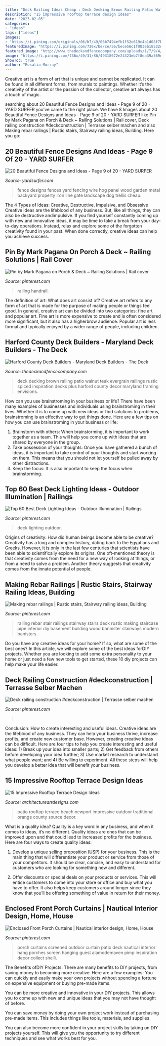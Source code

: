 ```yaml
---
title: "Deck Railing Ideas Cheap : Deck Decking Brown Railing Patio Walnut Teak Evergrain Railings Rustic Spiced Inspiration Decks Plus Harford County Decor Maryland Framing Envisions"
description: "15 impressive rooftop terrace design ideas"
date: "2023-02-05"
categories:
- "ideas"
tags: ["ideas"]
images:
- "https://i.pinimg.com/originals/06/b7/49/06b7494efb1f52c619c4b1d08f7b9420.jpg"
featuredImage: "https://i.pinimg.com/736x/be/ce/56/bece56c1f003eb18532db4717658ff60.jpg"
featured_image: "http://www.thedeckandfencecompany.com/uploads/1/7/9/4/17943369/6417491_orig.jpg"
image: "https://i.pinimg.com/736x/49/31/86/49318672e24323eb7f8ea39a569e9f57.jpg"
ShowToc: true
author: "Rosalia Murray"
---
```



Creative art is a form of art that is unique and cannot be replicated. It can be found in all different forms, from murals to paintings. Whether it’s the creativity of the artist or the passion of the collector, creative art always has a touch of magic.

	

		
searching about 20 Beautiful Fence Designs and Ideas - Page 9 of 20 - YARD SURFER you've came to the right place. We have 8 Images about 20 Beautiful Fence Designs and Ideas - Page 9 of 20 - YARD SURFER like Pin by Mark Pagana on Porch &amp; Deck ~ Railing Solutions | Rail cover, Deck railing construction #deckconstruction | Terrasse selber machen and also Making rebar railings | Rustic stairs, Stairway railing ideas, Building. Here you go:
		
    
## 20 Beautiful Fence Designs And Ideas - Page 9 Of 20 - YARD SURFER

<img loading=lazy src="http://yardsurfer.com/wp-content/uploads/2017/01/Fence-Designs-and-Ideas-9.jpg" onerror="this.onerror=null;this.src='https://tse1.mm.bing.net/th?id=OIP.if5lF0GvUAqHfvhkq7T5TQHaNK&amp;pid=15.1';" alt="20 Beautiful Fence Designs and Ideas - Page 9 of 20 - YARD SURFER">

_Source: yardsurfer.com_

>fence designs fences yard fencing wire hog panel wood garden metal backyard property iron line gate landscape dog trellis cheap. 

	

The 4 Types of Ideas: Creative, Destructive, Impulsive, and Obsessive
Creative ideas are the lifeblood of any business. But, like all things, they can also be destructive andimpulsive. If you find yourself constantly coming up with new and innovative ideas, it may be time to take a break from your day-to-day operations. Instead, relax and explore some of the forgotten creativity found in your past. When done correctly, creative ideas can help you achieve success.

    
## Pin By Mark Pagana On Porch &amp; Deck ~ Railing Solutions | Rail Cover

<img loading=lazy src="https://i.pinimg.com/736x/2f/7b/0c/2f7b0c534b4b4fc74477ff7fffaa13af--deck.jpg" onerror="this.onerror=null;this.src='https://tse1.mm.bing.net/th?id=OIP.Xiz4Qj6pAJ-uFQaGttMUYAHaDV&amp;pid=15.1';" alt="Pin by Mark Pagana on Porch &amp; Deck ~ Railing Solutions | Rail cover">

_Source: pinterest.com_

>railing handrail. 

	

The definition of art: What does art consist of?
Creative art refers to any form of art that is made for the purpose of making people or things feel good. In general, creative art can be divided into two categories: fine art and popular art. Fine art is more expensive to create and is often considered more significant, but it also has a higherbrow audience. Popular art is less formal and typically enjoyed by a wider range of people, including children.

    
## Harford County Deck Builders - Maryland Deck Builders - The Deck

<img loading=lazy src="http://www.thedeckandfencecompany.com/uploads/1/7/9/4/17943369/6417491_orig.jpg" onerror="this.onerror=null;this.src='https://tse3.mm.bing.net/th?id=OIP.SjbGSjJTgcks3dojUR1FQAHaFj&amp;pid=15.1';" alt="Harford County Deck Builders - Maryland Deck Builders - The Deck">

_Source: thedeckandfencecompany.com_

>deck decking brown railing patio walnut teak evergrain railings rustic spiced inspiration decks plus harford county decor maryland framing envisions. 

	

How can you use brainstroming in your business or life?
There have been many examples of businesses and individuals using brainstroming in their lives. Whether it is to come up with new ideas or find solutions to problems, brainstroming is an effective way to get things done. Here are a few tips on how you can use brainstroming in your business or life: 
1. Brainstorm with others: When brainstorming, it is important to work together as a team. This will help you come up with ideas that are shared by everyone in the group. 
2. Take possession of your thoughts: Once you have gathered a bunch of ideas, it is important to take control of your thoughts and start working on them. This means that you should not let yourself be pulled away by other distractions. 
3. Keep the focus: It is also important to keep the focus when brainstorming.

    
## Top 60 Best Deck Lighting Ideas - Outdoor Illumination | Railings

<img loading=lazy src="https://i.pinimg.com/736x/be/ce/56/bece56c1f003eb18532db4717658ff60.jpg" onerror="this.onerror=null;this.src='https://tse2.mm.bing.net/th?id=OIP.PcKZL6cQu6Qs98fd2SJ-vAHaFj&amp;pid=15.1';" alt="Top 60 Best Deck Lighting Ideas - Outdoor Illumination | Railings">

_Source: pinterest.com_

>deck lighting outdoor. 

	

Origins of creativity: How did human beings become able to be creative?
Creativity has a long and complex history, dating back to the Egyptians and Greeks. However, it is only in the last few centuries that scientists have been able to scientifically explore its origins. One oft-mentioned theory is that creativity comes from the need for a new way of looking at things, or from a need to solve a problem. Another theory suggests that creativity comes from the innate potential of people.

    
## Making Rebar Railings | Rustic Stairs, Stairway Railing Ideas, Building

<img loading=lazy src="https://i.pinimg.com/736x/fa/1c/16/fa1c1660e53ebff032f3c0fefa50d6d9--rebar-railing-stair-railing.jpg" onerror="this.onerror=null;this.src='https://tse1.mm.bing.net/th?id=OIP.dO1lOjU6Kz8ckgqaS6U-KAHaNK&amp;pid=15.1';" alt="Making rebar railings | Rustic stairs, Stairway railing ideas, Building">

_Source: pinterest.com_

>railing rebar stair railings stairway stairs deck rustic making staircase pipe interior diy basement building wood bannister stairways modern banisters. 

	

Do you have any creative ideas for your home? If so, what are some of the best ones? In this article, we will explore some of the best ideas forDIY projects. Whether you are looking to add some extra personality to your home or just need a few new tools to get started, these 10 diy projects can help make your life easier.

    
## Deck Railing Construction #deckconstruction | Terrasse Selber Machen

<img loading=lazy src="https://i.pinimg.com/736x/49/31/86/49318672e24323eb7f8ea39a569e9f57.jpg" onerror="this.onerror=null;this.src='https://tse4.mm.bing.net/th?id=OIP.WKxE7845ewmZAenwmiJvqAHaJ6&amp;pid=15.1';" alt="Deck railing construction #deckconstruction | Terrasse selber machen">

_Source: pinterest.com_

>. 

	

Conclusion: How to create interesting and useful ideas.
Creative ideas are the lifeblood of any business. They can help your business thrive, increase profits, and create new customer base. However, creating creative ideas can be difficult. Here are four tips to help you create interesting and useful ideas: 1) Break up your idea into smaller parts; 2) Get feedback from others before developing your idea further; 3) Use market research to understand what people want; and 4) Be willing to experiment. All these steps will help you develop a better idea that will benefit your business.

    
## 15 Impressive Rooftop Terrace Design Ideas

<img loading=lazy src="http://www.architectureartdesigns.com/wp-content/uploads/2015/02/952-630x421.jpg" onerror="this.onerror=null;this.src='https://tse2.mm.bing.net/th?id=OIP.CdxbqpTq0Dw-yMNm4nlUNQHaE8&amp;pid=15.1';" alt="15 Impressive Rooftop Terrace Design Ideas">

_Source: architectureartdesigns.com_

>patio rooftop terrace beach newport impressive outdoor traditional orange county source decor. 

	

What is a quality idea?
Quality is a key word in any business, and when it comes to ideas, it’s no different. Quality ideas are ones that can be improved upon and that could lead to increased profits for the business. Here are four ways to create quality ideas:
1. Develop a unique selling proposition (USP) for your business. This is the main thing that will differentiate your product or service from those of your competitors. It should be clear, concise, and easy to understand for customers who are looking for something new and different.

2. Offer discounts or special deals on your products or services. This will entice customers to come into your store or office and buy what you have to offer. It also helps keep customers around longer since they know that you’ll be offering something of value in return for their money.


    
## Enclosed Front Porch Curtains | Nautical Interior Design, Home, House

<img loading=lazy src="https://i.pinimg.com/originals/06/b7/49/06b7494efb1f52c619c4b1d08f7b9420.jpg" onerror="this.onerror=null;this.src='https://tse3.mm.bing.net/th?id=OIP.z1J9Y8Tw06A2eK8IBxkptgHaLH&amp;pid=15.1';" alt="Enclosed Front Porch Curtains | Nautical interior design, Home, House">

_Source: pinterest.com_

>porch curtains screened outdoor curtain patio deck nautical interior hang porches screen hanging guest alamodemaven pimp inspiration decor collect shelli. 

	

The Benefits ofDIY Projects:
There are many benefits to DIY projects, from saving money to becoming more creative. Here are a few examples: 
You can quickly and easily make your own projects without spending a fortune on expensive equipment or buying pre-made items. 

You can be more creative and innovative in your DIY projects. This allows you to come up with new and unique ideas that you may not have thought of before. 

You can save money by doing your own project work instead of purchasing pre-made items. This includes things like tools, materials, and supplies. 

You can also become more confident in your project skills by taking on DIY projects yourself. This will give you the opportunity to try different techniques and see what works best for you.

